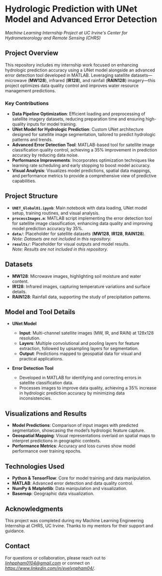 # **Hydrologic Prediction with UNet Model and Advanced Error Detection**  
*Machine Learning Internship Project at UC Irvine's Center for Hydrometeorology and Remote Sensing (CHRS)*

## **Project Overview**  
This repository includes my internship work focused on enhancing hydrologic prediction accuracy using a UNet model alongside an advanced error detection tool developed in MATLAB. Leveraging satellite datasets—microwave (**MW128**), infrared (**IR128**), and rainfall (**RAIN128**) imagery—this project optimizes data quality control and improves water resource management predictions.

### **Key Contributions**  
- **Data Pipeline Optimization**: Efficient loading and preprocessing of satellite imagery datasets, reducing preparation time and ensuring high-quality inputs for model training.  
- **UNet Model for Hydrologic Prediction**: Custom UNet architecture designed for satellite image segmentation, tailored to predict hydrologic patterns and trends.  
- **Advanced Error Detection Tool**: MATLAB-based tool for satellite image classification quality control, achieving a 35% improvement in prediction accuracy by reducing data noise.  
- **Performance Improvements**: Incorporates optimization techniques like learning rate scheduling and early stopping to boost model accuracy.  
- **Visual Analysis**: Visualizes model predictions, spatial data mappings, and performance metrics to provide a comprehensive view of predictive capabilities.

## **Project Structure**  
- **`UNET_Global01.ipynb`**: Main notebook with data loading, UNet model setup, training routines, and visual analysis.  
- **`processImages.m`**: MATLAB script implementing the error detection tool for satellite image classification, enhancing data quality and improving model prediction accuracy by 35%.  
- **`data/`**: Placeholder for satellite datasets (**MW128**, **IR128**, **RAIN128**).  
  *Note: Datasets are not included in this repository.*  
- **`results/`**: Placeholder for visual outputs and model results.  
  *Note: Results are not included in this repository.*

## **Datasets**  
- **MW128**: Microwave images, highlighting soil moisture and water content.  
- **IR128**: Infrared images, capturing temperature variations and surface details.  
- **RAIN128**: Rainfall data, supporting the study of precipitation patterns.

## **Model and Tool Details**  
- **UNet Model**  
  - **Input**: Multi-channel satellite images (MW, IR, and RAIN) at 128x128 resolution.  
  - **Layers**: Multiple convolutional and pooling layers for feature extraction, followed by upsampling layers for segmentation.  
  - **Output**: Predictions mapped to geospatial data for visual and practical applications.

- **Error Detection Tool**  
  - Developed in MATLAB for identifying and correcting errors in satellite classification data.  
  - Processes images to improve data quality, achieving a 35% increase in hydrologic prediction accuracy by minimizing data inconsistencies.

## **Visualizations and Results**  
- **Model Predictions**: Comparison of input images with predicted segmentation, showcasing the model’s hydrologic feature capture.  
- **Geospatial Mapping**: Visual representations overlaid on spatial maps to interpret predictions in geographic contexts.  
- **Performance Metrics**: Accuracy and loss curves show model performance over training epochs.

## **Technologies Used**  
- **Python & TensorFlow**: Core for model training and data manipulation.  
- **MATLAB**: Advanced error detection and data quality control.  
- **NumPy & Matplotlib**: Data manipulation and visualization.  
- **Basemap**: Geographic data visualization.

## **Acknowledgments**  
This project was completed during my Machine Learning Engineering Internship at CHRS, UC Irvine. Thanks to my mentors for their support and guidance.

## **Contact**  
For questions or collaboration, please reach out to *linhppham0104@gmail.com* or connect on *https://www.linkedin.com/in/evelynpham04/*.
